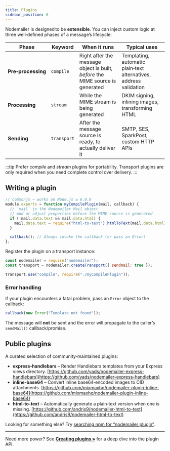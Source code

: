 ```yaml
---
title: Plugins
sidebar_position: 6
---
```


Nodemailer is designed to be **extensible**. You can inject custom logic at three well‑defined phases of a message’s lifecycle:

| Phase              | Keyword     | When it runs                                                                   | Typical uses                                                      |
| ------------------ | ----------- | ------------------------------------------------------------------------------ | ----------------------------------------------------------------- |
| **Pre‑processing** | `compile`   | Right after the message object is built, _before_ the MIME source is generated | Templating, automatic plain‑text alternatives, address validation |
| **Processing**     | `stream`    | While the MIME stream is being generated                                       | DKIM signing, inlining images, transforming HTML                  |
| **Sending**        | `transport` | After the message source is ready, to actually deliver it                      | SMTP, SES, SparkPost, custom HTTP APIs                            |

:::tip
Prefer _compile_ and _stream_ plugins for portability. Transport plugins are only required when you need complete control over delivery.
:::

## Writing a plugin

```js
// commonjs — works on Node.js ≥ 6.0.0
module.exports = function myCompilePlugin(mail, callback) {
  // `mail` is the Nodemailer Mail object
  // Add or adjust properties before the MIME source is generated
  if (!mail.data.text && mail.data.html) {
    mail.data.text = require("html-to-text").htmlToText(mail.data.html);
  }

  callback(); // Always invoke the callback (or pass an Error)
};
```

Register the plugin on a transport instance:

```js
const nodemailer = require("nodemailer");
const transport = nodemailer.createTransport({ sendmail: true });

transport.use("compile", require("./myCompilePlugin"));
```

### Error handling

If your plugin encounters a fatal problem, pass an `Error` object to the callback:

```js
callback(new Error("Template not found"));
```

The message will **not** be sent and the error will propagate to the caller’s `sendMail()` callback/promise.

## Public plugins

A curated selection of community‑maintained plugins:

- **express‑handlebars** – Render Handlebars templates from your Express views directory.
  [https://github.com/yads/nodemailer-express-handlebars](https://github.com/yads/nodemailer-express-handlebars)
- **inline‑base64** – Convert inline base64‑encoded images to CID attachments.
  [https://github.com/mixmaxhq/nodemailer-plugin-inline-base64](https://github.com/mixmaxhq/nodemailer-plugin-inline-base64)
- **html‑to‑text** – Automatically generate a plain‑text version when one is missing.
  [https://github.com/andris9/nodemailer-html-to-text](https://github.com/andris9/nodemailer-html-to-text)

Looking for something else? Try [searching npm for “nodemailer plugin”](https://www.npmjs.com/search?q=keywords:nodemailer%20plugin).

---

Need more power? See **[Creating plugins »](/plugins/create)** for a deep dive into the plugin API.
